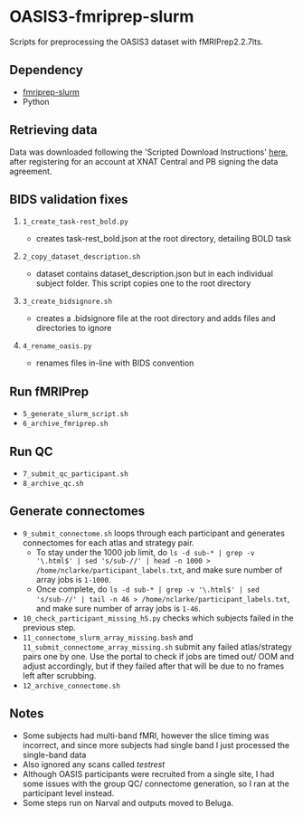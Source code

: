 # OASIS3-fmriprep-slurm
Scripts for preprocessing the OASIS3 dataset with fMRIPrep2.2.7lts.
## Dependency
- [fmriprep-slurm](https://simexp-documentation.readthedocs.io/en/latest/giga_preprocessing/preprocessing.html)
- Python
## Retrieving data
Data was downloaded following the 'Scripted Download Instructions' [here](https://www.oasis-brains.org/), after registering for an account at XNAT Central and PB signing the data agreement.

## BIDS validation fixes
1. `1_create_task-rest_bold.py`
    - creates task-rest_bold.json at the root directory, detailing BOLD task

2. `2_copy_dataset_description.sh`
    - dataset contains dataset_description.json but in each individual subject folder. This script copies one to the root directory

3. `3_create_bidsignore.sh`
    - creates a .bidsignore file at the root directory and adds files and directories to ignore

4. `4_rename_oasis.py`
    - renames files in-line with BIDS convention

## Run fMRIPrep
- `5_generate_slurm_script.sh`
- `6_archive_fmriprep.sh`

## Run QC
- `7_submit_qc_participant.sh`
- `8_archive_qc.sh`

## Generate connectomes
- `9_submit_connectome.sh` loops through each participant and generates connectomes for each atlas and strategy pair.
    - To stay under the 1000 job limit, do `ls -d sub-* | grep -v '\.html$' | sed 's/sub-//' | head -n 1000 > /home/nclarke/participant_labels.txt`, and make sure number of array jobs is `1-1000`.
    - Once complete, do `ls -d sub-* | grep -v '\.html$' | sed 's/sub-//' | tail -n 46 > /home/nclarke/participant_labels.txt`, and make sure number of array jobs is `1-46`.
- `10_check_participant_missing_h5.py` checks which subjects failed in the previous step.
- `11_connectome_slurm_array_missing.bash` and `11_submit_connectome_array_missing.sh` submit any failed atlas/strategy pairs one by one. Use the portal to check if jobs are timed out/ OOM and adjust accordingly, but if they failed after that will be due to no frames left after scrubbing.
- `12_archive_connectome.sh`

## Notes
- Some subjects had multi-band fMRI, however the slice timing was incorrect, and since more subjects had single band I just processed the single-band data
- Also ignored any scans called *testrest*
- Although OASIS participants were recruited from a single site, I had some issues with the group QC/ connectome generation, so I ran at the participant level instead.
- Some steps run on Narval and outputs moved to Beluga.